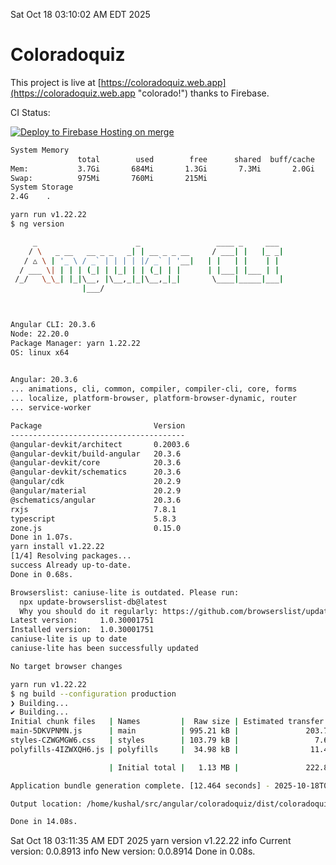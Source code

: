 Sat Oct 18 03:10:02 AM EDT 2025

# Coloradoquiz


This project is live at [https://coloradoquiz.web.app](https://coloradoquiz.web.app "colorado!") thanks to Firebase.

CI Status: 

[![Deploy to Firebase Hosting on merge](https://github.com/teamkushal/coloradoquiz/actions/workflows/firebase-hosting-merge.yml/badge.svg)](https://github.com/teamkushal/coloradoquiz/actions/workflows/firebase-hosting-merge.yml)

```bash
System Memory
               total        used        free      shared  buff/cache   available
Mem:           3.7Gi       684Mi       1.3Gi       7.3Mi       2.0Gi       3.1Gi
Swap:          975Mi       760Mi       215Mi
System Storage
2.4G	.
```
```bash
yarn run v1.22.22
$ ng version

     _                      _                 ____ _     ___
    / \   _ __   __ _ _   _| | __ _ _ __     / ___| |   |_ _|
   / △ \ | '_ \ / _` | | | | |/ _` | '__|   | |   | |    | |
  / ___ \| | | | (_| | |_| | | (_| | |      | |___| |___ | |
 /_/   \_\_| |_|\__, |\__,_|_|\__,_|_|       \____|_____|___|
                |___/
    


Angular CLI: 20.3.6
Node: 22.20.0
Package Manager: yarn 1.22.22
OS: linux x64
    

Angular: 20.3.6
... animations, cli, common, compiler, compiler-cli, core, forms
... localize, platform-browser, platform-browser-dynamic, router
... service-worker

Package                         Version
---------------------------------------
@angular-devkit/architect       0.2003.6
@angular-devkit/build-angular   20.3.6
@angular-devkit/core            20.3.6
@angular-devkit/schematics      20.3.6
@angular/cdk                    20.2.9
@angular/material               20.2.9
@schematics/angular             20.3.6
rxjs                            7.8.1
typescript                      5.8.3
zone.js                         0.15.0
Done in 1.07s.
yarn install v1.22.22
[1/4] Resolving packages...
success Already up-to-date.
Done in 0.68s.
```
```bash
Browserslist: caniuse-lite is outdated. Please run:
  npx update-browserslist-db@latest
  Why you should do it regularly: https://github.com/browserslist/update-db#readme
Latest version:     1.0.30001751
Installed version:  1.0.30001751
caniuse-lite is up to date
caniuse-lite has been successfully updated

No target browser changes
```
```bash
yarn run v1.22.22
$ ng build --configuration production
❯ Building...
✔ Building...
Initial chunk files   | Names         |  Raw size | Estimated transfer size
main-5DKVPNMN.js      | main          | 995.21 kB |               203.75 kB
styles-CZWGMGW6.css   | styles        | 103.79 kB |                 7.64 kB
polyfills-4IZWXQH6.js | polyfills     |  34.98 kB |                11.49 kB

                      | Initial total |   1.13 MB |               222.89 kB

Application bundle generation complete. [12.464 seconds] - 2025-10-18T07:10:40.333Z

Output location: /home/kushal/src/angular/coloradoquiz/dist/coloradoquiz

Done in 14.08s.
```
Sat Oct 18 03:11:35 AM EDT 2025
yarn version v1.22.22
info Current version: 0.0.8913
info New version: 0.0.8914
Done in 0.08s.
